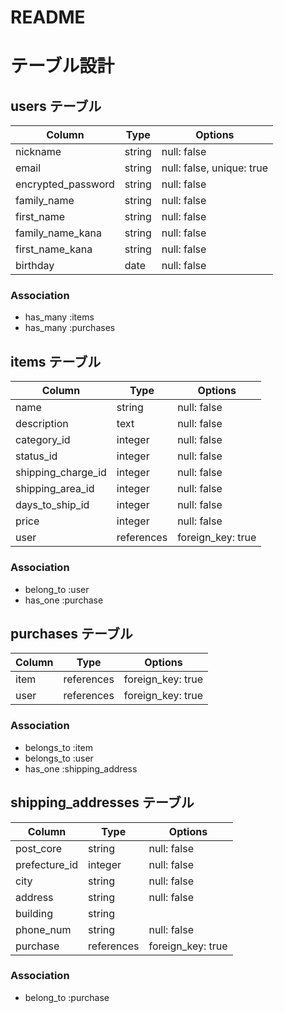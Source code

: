 # README

# テーブル設計

## users テーブル

| Column              | Type    | Options     |
| ------------------- | --------| ----------- |
| nickname            | string  | null: false |
| email               | string  | null: false, unique: true|
| encrypted_password  | string  | null: false |
| family_name         | string  | null: false |
| first_name          | string  | null: false |
| family_name_kana    | string  | null: false |
| first_name_kana     | string  | null: false |
| birthday            | date    | null: false |

### Association

- has_many :items
- has_many :purchases


## items テーブル

| Column             | Type       | Options              |
| ------------------ | ---------- | ---------------------|
| name               | string     | null: false          |
| description        | text       | null: false          |
| category_id        | integer    | null: false          |
| status_id          | integer    | null: false          |
| shipping_charge_id | integer    | null: false          |
| shipping_area_id   | integer    | null: false          |
| days_to_ship_id    | integer    | null: false          |
| price              | integer    | null: false          |
| user               | references | foreign_key: true    |

### Association

- belong_to :user
- has_one   :purchase


## purchases テーブル

| Column       | Type       | Options            |
| ------------ | ---------- | ------------------ |
| item         | references |  foreign_key: true |
| user         | references |  foreign_key: true |


### Association

- belongs_to :item
- belongs_to :user
- has_one    :shipping_address


## shipping_addresses テーブル

| Column        | Type       | Options           |
| ------------- | ---------- | ------------------|
| post_core     | string     | null: false       |
| prefecture_id | integer    | null: false       |
| city          | string     | null: false       |
| address       | string     | null: false       |
| building      | string     |                   |
| phone_num     | string     | null: false       |
| purchase      | references | foreign_key: true |


### Association

- belong_to :purchase